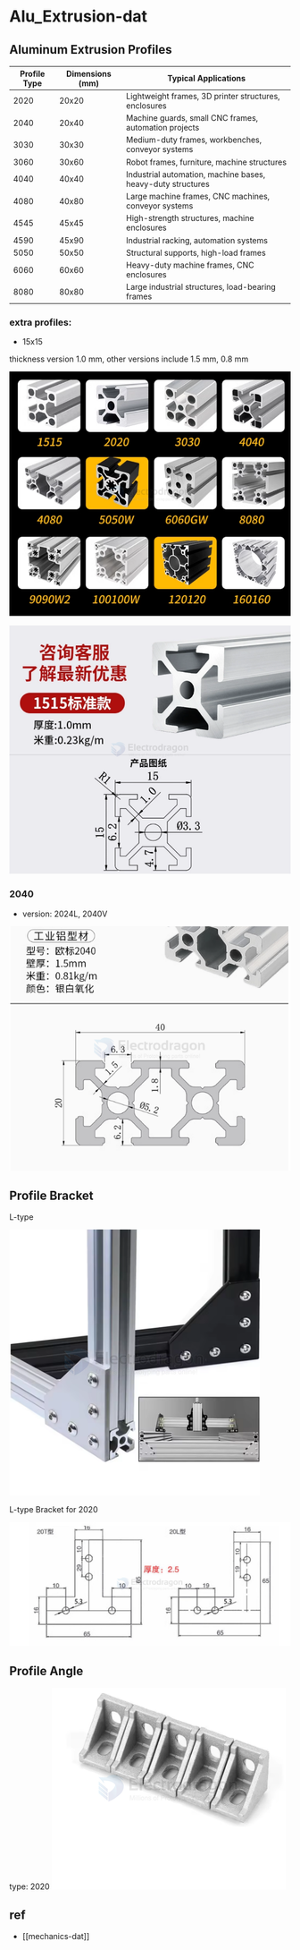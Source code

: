 
# Alu_Extrusion-dat

## Aluminum Extrusion Profiles

| Profile Type | Dimensions (mm) | Typical Applications                                        |
| ------------ | --------------- | ----------------------------------------------------------- |
| 2020         | 20x20           | Lightweight frames, 3D printer structures, enclosures       |
| 2040         | 20x40           | Machine guards, small CNC frames, automation projects       |
| 3030         | 30x30           | Medium-duty frames, workbenches, conveyor systems           |
| 3060         | 30x60           | Robot frames, furniture, machine structures                 |
| 4040         | 40x40           | Industrial automation, machine bases, heavy-duty structures |
| 4080         | 40x80           | Large machine frames, CNC machines, conveyor systems        |
| 4545         | 45x45           | High-strength structures, machine enclosures                |
| 4590         | 45x90           | Industrial racking, automation systems                      |
| 5050         | 50x50           | Structural supports, high-load frames                       |
| 6060         | 60x60           | Heavy-duty machine frames, CNC enclosures                   |
| 8080         | 80x80           | Large industrial structures, load-bearing frames            |

### extra profiles: 

- 15x15

thickness version 1.0 mm, other versions include 1.5 mm, 0.8 mm

![](2025-02-19-14-30-08.png)

![](2025-02-19-14-31-59.png)

### 2040 

- version: 2024L, 2040V

![](2025-02-19-14-33-26.png)

## Profile Bracket

L-type 

![](2025-02-19-13-48-31.png)

L-type Bracket for 2020

![](2025-02-19-17-50-13.png)



## Profile Angle 

type: 2020
![](2025-02-19-13-49-22.png)




## ref 

- [[mechanics-dat]]